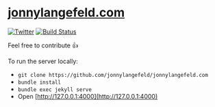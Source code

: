 <h1><a href="https://jonnylangefeld.com/" target="_blank">jonnylangefeld.com</a></h1>

[![Twitter](https://img.shields.io/badge/twitter-@jonnylangefeld-blue.svg)](http://twitter.com/jonnylangefeld)
[![Build Status](https://travis-ci.org/jonnylangefeld/jonnylangefeld.com.svg?branch=master)](https://travis-ci.com/jonnylangefeld/jonnylangefeld.com)

Feel free to contribute 👍 

To run the server locally:

- `git clone https://github.com/jonnylangefeld/jonnylangefeld.com`
- `bundle install`
- `bundle exec jekyll serve`
- Open [http://127.0.0.1:4000](http://127.0.0.1:4000)